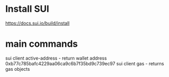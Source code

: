 # Install SUI
https://docs.sui.io/build/install

# main commands
sui client active-address - return wallet address 0xb77c785bafc4229aa06ca9c6b7f35bd9c739ec97
sui client gas - returns gas objects 



